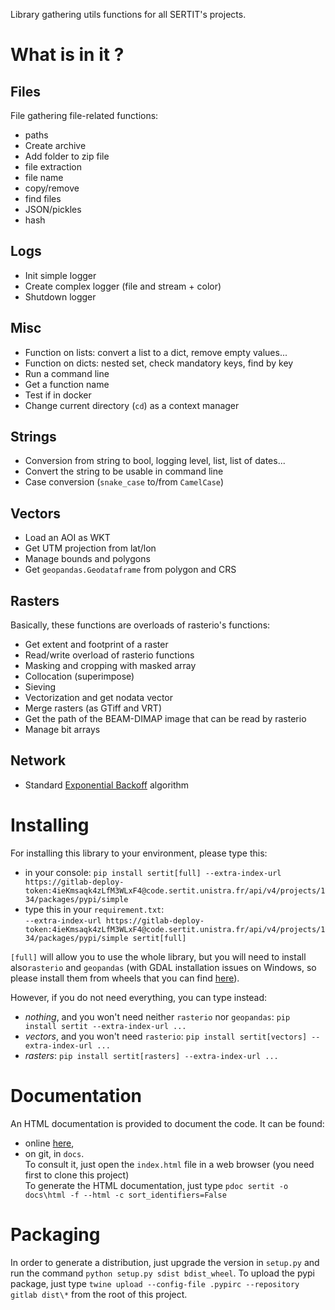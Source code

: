 Library gathering utils functions for all SERTIT's projects.

# What is in it ?
## Files

File gathering file-related functions:

- paths
- Create archive
- Add folder to zip file
- file extraction
- file name
- copy/remove
- find files
- JSON/pickles
- hash

## Logs
- Init simple logger
- Create complex logger (file and stream + color)
- Shutdown logger

## Misc
- Function on lists: convert a list to a dict, remove empty values...
- Function on dicts: nested set, check mandatory keys, find by key
- Run a command line
- Get a function name
- Test if in docker
- Change current directory (`cd`) as a context manager

## Strings
- Conversion from string to bool, logging level, list, list of dates...
- Convert the string to be usable in command line
- Case conversion (`snake_case` to/from `CamelCase`) 

## Vectors
- Load an AOI as WKT
- Get UTM projection from lat/lon
- Manage bounds and polygons
- Get `geopandas.Geodataframe` from polygon and CRS

## Rasters
Basically, these functions are overloads of rasterio's functions:

- Get extent and footprint of a raster
- Read/write overload of rasterio functions
- Masking and cropping with masked array
- Collocation (superimpose)
- Sieving
- Vectorization and get nodata vector
- Merge rasters (as GTiff and VRT)
- Get the path of the BEAM-DIMAP image that can be read by rasterio
- Manage bit arrays

## Network
- Standard [Exponential Backoff](https://en.wikipedia.org/wiki/Exponential_backoff) algorithm 

# Installing

For installing this library to your environment, please type this:

- in your console: `pip install sertit[full] --extra-index-url https://gitlab-deploy-token:4ieKmsaqk4zLfM3WLxF4@code.sertit.unistra.fr/api/v4/projects/134/packages/pypi/simple`
- type this in your `requirement.txt`:  
    `--extra-index-url https://gitlab-deploy-token:4ieKmsaqk4zLfM3WLxF4@code.sertit.unistra.fr/api/v4/projects/134/packages/pypi/simple sertit[full]`

`[full]` will allow you to use the whole library, but you will need to install also`rasterio` and `geopandas` 
(with GDAL installation issues on Windows, so please install them from wheels that you can find [here](https://www.lfd.uci.edu/~gohlke/pythonlibs/#rasterio)). 

However, if you do not need everything, you can type instead:

- *nothing*, and you won't need neither `rasterio` nor `geopandas`: `pip install sertit --extra-index-url ...`
- *vectors*, and you won't need `rasterio`: `pip install sertit[vectors] --extra-index-url ...`
- *rasters*: `pip install sertit[rasters] --extra-index-url ...` 

# Documentation

An HTML documentation is provided to document the code.
It can be found:

- online [here](https://sertit.pages.sertit.unistra.fr/sertit-utils/),
- on git, in `docs`.  
  To consult it, just open the `index.html` file in a web browser (you need first to clone this project)  
  To generate the HTML documentation, just type `pdoc sertit -o docs\html -f --html -c sort_identifiers=False`

# Packaging
In order to generate a distribution, just upgrade the version in `setup.py` and run the command `python setup.py sdist bdist_wheel`.
To upload the pypi package, just type `twine upload --config-file .pypirc --repository gitlab dist\*` from the root of this project.
